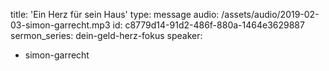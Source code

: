 title: 'Ein Herz für sein Haus'
type: message
audio: /assets/audio/2019-02-03-simon-garrecht.mp3
id: c8779d14-91d2-486f-880a-1464e3629887
sermon_series: dein-geld-herz-fokus
speaker:
  - simon-garrecht
